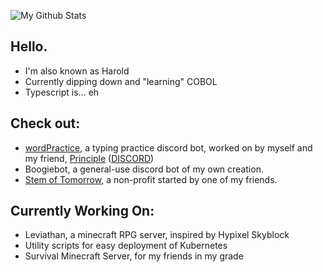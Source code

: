 ![My Github Stats](https://github-readme-stats.vercel.app/api?username=ZECHEESELORD&show_icons=true&theme=dark)
## Hello.
* I'm also known as Harold
* Currently dipping down and "learning" COBOL
* Typescript is... eh

## Check out:
* [wordPractice](https://github.com/wordPractice-Bot), a typing practice discord bot, worked on by myself and my friend, [Principle](https://github.com/principle105) ([DISCORD](https://discord.gg/wordpractice))
* Boogiebot, a general-use discord bot of my own creation.
* [Stem of Tomorrow](https://stemoftomorrow.org), a non-profit started by one of my friends. 

## Currently Working On:
* Leviathan, a minecraft RPG server, inspired by Hypixel Skyblock
* Utility scripts for easy deployment of Kubernetes
* Survival Minecraft Server, for my friends in my grade
<!--
**ZECHEESELORD/ZECHEESELORD** is a ✨ _special_ ✨ repository because its `README.md` (this file) appears on your GitHub profile.

Here are some ideas to get you started:

- 🔭 I’m currently working on ...
- 🌱 I’m currently learning ...
- 👯 I’m looking to collaborate on ...
- 🤔 I’m looking for help with ...
- 💬 Ask me about ...
- 📫 How to reach me: ...
- 😄 Pronouns: ...
- ⚡ Fun fact: ...
-->
